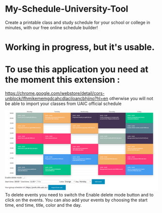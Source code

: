 
# My-Schedule-University-Tool
Create a printable class and study schedule for your school or college in minutes, with our free online schedule builder!
# Working in progress, but it's usable.
# To use this application you need at the moment this extension :
https://chrome.google.com/webstore/detail/cors-unblock/lfhmikememgdcahcdlaciloancbhjino?hl=en
otherwise you will not be able to import your classes from UAIC official schedule


![Image description](https://raw.githubusercontent.com/todireanuvalentin/My-Schedule-University-Tool/master/images/img1.PNG)
 To delete events you need to switch the Enable delete mode button and to click on the events.
 You can also add your events by choosing the start time, end time, title, color and the day. 


